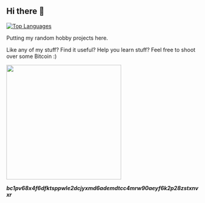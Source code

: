 ## Hi there 👋

[![Top Languages](https://github-readme-stats.vercel.app/api/top-langs/?username=j25519&theme=vue-dark&custom_title=Languages&layout=compact)](https://github.com/anuraghazra/github-readme-stats)

Putting my random hobby projects here.

<!--
**j25519/j25519** is a ✨ _special_ ✨ repository because its `README.md` (this file) appears on your GitHub profile.

Here are some ideas to get you started:

- 🔭 I’m currently working on ...
- 🌱 I’m currently learning ...
- 👯 I’m looking to collaborate on ...
- 🤔 I’m looking for help with ...
- 💬 Ask me about ...
- 📫 How to reach me: ...
- 😄 Pronouns: ...
- ⚡ Fun fact: ...
-->

Like any of my stuff? Find it useful? Help you learn stuff? Feel free to shoot over some Bitcoin :)
<!--
![image](https://github.com/user-attachments/assets/d719672c-21ec-488f-93aa-1a8bd56f4310)
-->
<img src="https://github.com/user-attachments/assets/40941a1d-06fa-434f-b5d6-a8a4ed812d91" width="300" />
<!--
![image](https://github.com/user-attachments/assets/40941a1d-06fa-434f-b5d6-a8a4ed812d91)
-->

<!--
![image](https://github.com/user-attachments/assets/464ea147-a495-43c0-b14c-738623ebfa7d)
-->

***bc1pv68x4f6dfktsppwle2dcjyxmd6ademdtcc4mrw90aeyf6k2p28zstxnvxr***
